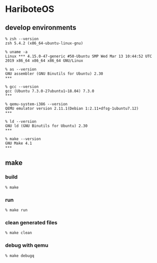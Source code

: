 # HariboteOS

## develop environments
```
% zsh --version
zsh 5.4.2 (x86_64-ubuntu-linux-gnu)

% uname -a
Linux *** 4.15.0-47-generic #50-Ubuntu SMP Wed Mar 13 10:44:52 UTC 2019 x86_64 x86_64 x86_64 GNU/Linux

% as --version
GNU assembler (GNU Binutils for Ubuntu) 2.30
***

% gcc --version
gcc (Ubuntu 7.3.0-27ubuntu1~18.04) 7.3.0
***

% qemu-system-i386 --version
QEMU emulator version 2.11.1(Debian 1:2.11+dfsg-1ubuntu7.12)
***

% ld --version
GNU ld (GNU Binutils for Ubuntu) 2.30
***

% make --version
GNU Make 4.1
***

```

## make

### build
`% make`

### run
`% make run`

### clean generated files
`% make clean`

### debug with qemu
`% make debugq`

